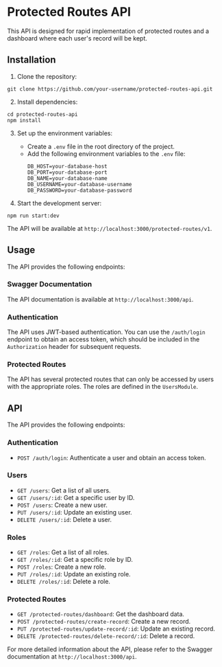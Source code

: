 # Protected Routes API

This API is designed for rapid implementation of protected routes and a dashboard where each user's record will be kept.

## Installation

1. Clone the repository:
```
git clone https://github.com/your-username/protected-routes-api.git
```

2. Install dependencies:
```
cd protected-routes-api
npm install
```

3. Set up the environment variables:
   - Create a `.env` file in the root directory of the project.
   - Add the following environment variables to the `.env` file:
     ```
     DB_HOST=your-database-host
     DB_PORT=your-database-port
     DB_NAME=your-database-name
     DB_USERNAME=your-database-username
     DB_PASSWORD=your-database-password
     ```

4. Start the development server:
```
npm run start:dev
```

The API will be available at `http://localhost:3000/protected-routes/v1`.

## Usage

The API provides the following endpoints:

### Swagger Documentation
The API documentation is available at `http://localhost:3000/api`.

### Authentication
The API uses JWT-based authentication. You can use the `/auth/login` endpoint to obtain an access token, which should be included in the `Authorization` header for subsequent requests.

### Protected Routes
The API has several protected routes that can only be accessed by users with the appropriate roles. The roles are defined in the `UsersModule`.

## API

The API provides the following endpoints:

### Authentication
- `POST /auth/login`: Authenticate a user and obtain an access token.

### Users
- `GET /users`: Get a list of all users.
- `GET /users/:id`: Get a specific user by ID.
- `POST /users`: Create a new user.
- `PUT /users/:id`: Update an existing user.
- `DELETE /users/:id`: Delete a user.

### Roles
- `GET /roles`: Get a list of all roles.
- `GET /roles/:id`: Get a specific role by ID.
- `POST /roles`: Create a new role.
- `PUT /roles/:id`: Update an existing role.
- `DELETE /roles/:id`: Delete a role.

### Protected Routes
- `GET /protected-routes/dashboard`: Get the dashboard data.
- `POST /protected-routes/create-record`: Create a new record.
- `PUT /protected-routes/update-record/:id`: Update an existing record.
- `DELETE /protected-routes/delete-record/:id`: Delete a record.

For more detailed information about the API, please refer to the Swagger documentation at `http://localhost:3000/api`.
